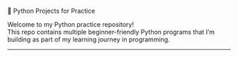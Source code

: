  🐍 Python Projects for Practice

Welcome to my Python practice repository!  
This repo contains multiple beginner-friendly Python programs that I’m building as part of my learning journey in programming.

---
